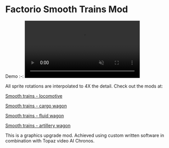 # Factorio Smooth Trains Mod

Demo
:-:
<video src='https://github.com/user-attachments/assets/a2cb4c13-08cb-471a-b2a9-581f827dfab9' width=360 autoplay muted loop></video>

All sprite rotations are interpolated to 4X the detail. Check out the mods at:

[Smooth trains - locomotive](https://mods.factorio.com/mod/smooth-trains)

[Smooth trains - cargo wagon](https://mods.factorio.com/mod/smooth-cargo-wagon)

[Smooth trains - fluid wagon](https://mods.factorio.com/mod/smooth-fluid-wagon)

[Smooth trains - artillery wagon](https://mods.factorio.com/mod/smooth-artillery-wagon)

This is a graphics upgrade mod. Achieved using custom written software in combination with Topaz video AI Chronos.
